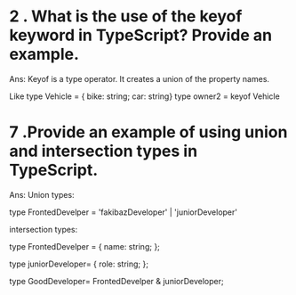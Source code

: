 # 2 . What is the use of the keyof keyword in TypeScript? Provide an example.
Ans: Keyof is a type operator. It creates a union of the property names.

Like type Vehicle = { bike: string; car: string}
type owner2 = keyof Vehicle

# 7 .Provide an example of using union and intersection types in TypeScript.
Ans: Union types: 

type FrontedDevelper = 'fakibazDeveloper' | 'juniorDeveloper'


intersection types:

type FrontedDevelper = {
  name: string;
};

type juniorDeveloper= {
  role: string;
};

type GoodDeveloper= FrontedDevelper & juniorDeveloper;



